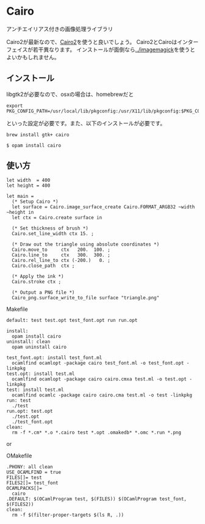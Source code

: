 # Cairo

アンチエイリアス付きの画像処理ライブラリ

Cairo2が最新なので、[Cairo2](../cairo)を使うと良いでしょう。
Cairo2とCairoはインターフェイスが若干異なります。
インストールが面倒なら[../imagemagick](imagemagick)を使うとよいかもしれません。

## インストール

libgtk2が必要なので、osxの場合は、homebrewだと
```
export PKG_CONFIG_PATH=/usr/local/lib/pkgconfig:/usr/X11/lib/pkgconfig:$PKG_CONFIG_PATH
```

といった設定が必要です。また、以下のインストールが必要です。

```
brew install gtk+ cairo
```

	$ opam install cairo

## 使い方

```
let width  = 400
let height = 400

let main = 
  (* Setup Cairo *)
  let surface = Cairo.image_surface_create Cairo.FORMAT_ARGB32 ~width ~height in
  let ctx = Cairo.create surface in

  (* Set thickness of brush *)
  Cairo.set_line_width ctx 15. ;

  (* Draw out the triangle using absolute coordinates *)
  Cairo.move_to     ctx   200.  100. ;
  Cairo.line_to     ctx   300.  300. ;
  Cairo.rel_line_to ctx (-200.)   0. ;
  Cairo.close_path  ctx ;

  (* Apply the ink *)
  Cairo.stroke ctx ;

  (* Output a PNG file *)
  Cairo_png.surface_write_to_file surface "triangle.png"
```


Makefile

```
default: test test.opt test_font.opt run run.opt

install:
  opam install cairo
uninstall: clean
  opam uninstall cairo

test_font.opt: install test_font.ml
  ocamlfind ocamlopt -package cairo test_font.ml -o test_font.opt -linkpkg
test.opt: install test.ml
  ocamlfind ocamlopt -package cairo cairo.cmxa test.ml -o test.opt -linkpkg
test: install test.ml
  ocamlfind ocamlc -package cairo cairo.cma test.ml -o test -linkpkg
run: test
  ./test
run.opt: test.opt
  ./test.opt
  ./test_font.opt
clean:
  rm -f *.cm* *.o *.cairo test *.opt .omakedb* *.omc *.run *.png
```
or

OMakefile

```
.PHONY: all clean
USE_OCAMLFIND = true
FILES[]= test
FILES2[]= test_font
OCAMLPACKS[]=
  cairo
.DEFAULT: $(OCamlProgram test, $(FILES)) $(OCamlProgram test_font, $(FILES2))
clean:
  rm -f $(filter-proper-targets $(ls R, .))
```
